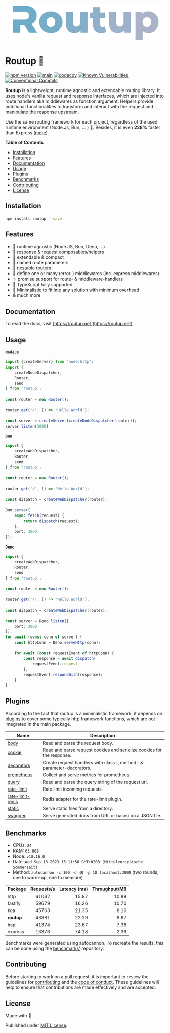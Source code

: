 <div align="center">

[![Routup banner](./.github/assets/banner.png)](https://routup.net)

</div>

# Routup 🧙‍

[![npm version](https://badge.fury.io/js/routup.svg)](https://badge.fury.io/js/routup)
[![main](https://github.com/Tada5hi/routup/actions/workflows/main.yml/badge.svg)](https://github.com/Tada5hi/routup/actions/workflows/main.yml)
[![codecov](https://codecov.io/gh/tada5hi/routup/branch/master/graph/badge.svg?token=CLIA667K6V)](https://codecov.io/gh/tada5hi/routup)
[![Known Vulnerabilities](https://snyk.io/test/github/Tada5hi/routup/badge.svg)](https://snyk.io/test/github/Tada5hi/routup)
[![Conventional Commits](https://img.shields.io/badge/Conventional%20Commits-1.0.0-%23FE5196?logo=conventionalcommits&logoColor=white)](https://conventionalcommits.org)

**Routup** is a lightweight, runtime agnostic and extendable routing library.
It uses node's vanilla request and response interfaces, which are injected into route handlers aka middlewares as function argument.
Helpers provide additional functionalities to transform and interact with the request and manipulate the response upstream.

Use the same routing framework for each project, regardless of the used runtime environment (Node.Js, Bun, ... ) 🎉.
Besides, it is even **228%** faster than Express ([more](#benchmarks)).



**Table of Contents**

- [Installation](#installation)
- [Features](#features)
- [Documentation](#documentation)
- [Usage](#usage)
- [Plugins](#plugins)
- [Benchmarks](#benchmarks)
- [Contributing](#contributing)
- [License](#license)

## Installation

```bash
npm install routup --save
```

## Features

- 🚀 runtime agnostic (Node.JS, Bun, Deno, ...)
- 🧰 response & request composables/helpers
- 💼 extendable & compact
- 🛫 named route parameters
- 📁 nestable routers
- 🤝️ define one or many (error-) middlewares (inc. express middlewares)
- ✨ promise support for route- & middleware-handlers
- 👕 TypeScript fully supported
- 🤏 Minimalistic to fit into any solution with minimum overhead
- & much more

## Documentation

To read the docs, visit [https://routup.net](https://routup.net)

## Usage

**`NodeJs`**

```typescript
import {createServer} from 'node:http';
import {
    createNodeDispatcher,
    Router,
    send
} from 'routup';

const router = new Router();

router.get('/', () => 'Hello World');

const server = createServer(createNodeDispatcher(router));
server.listen(3000)
```

**`Bun`**

```typescript
import {
    createWebDispatcher,
    Router,
    send
} from 'routup';

const router = new Router();

router.get('/', () => 'Hello World');

const dispatch = createWebDispatcher(router);

Bun.serve({
    async fetch(request) {
        return dispatch(request);
    },
    port: 3000,
});
```

**`Deno`**

```typescript
import {
    createWebDispatcher,
    Router,
    send
} from 'routup';

const router = new Router();

router.get('/', () => 'Hello World');

const dispatch = createWebDispatcher(router);

const server = Deno.listen({
    port: 3000
});
for await (const conn of server) {
    const httpConn = Deno.serveHttp(conn);

    for await (const requestEvent of httpConn) {
        const response = await dispatch(
            requestEvent.request
        );
        requestEvent.respondWith(response);
    }
}
```

## Plugins

According to the fact that routup is a minimalistic framework, 
it depends on [plugins](https://github.com/routup/plugins) to cover some 
typically http framework functions, which are not integrated in the main package.

| Name                                                                       | Description                                                            |
|----------------------------------------------------------------------------|------------------------------------------------------------------------|
| [body](https://www.npmjs.com/package/@routup/body)                         | Read and parse the request body.                                       |
| [cookie](https://www.npmjs.com/package/@routup/cookie)                     | Read and parse request cookies and serialize cookies for the response. |
| [decorators](https://www.npmjs.com/package/@routup/decorators)             | Create request handlers with class-, method- & parameter-decorators.   |
| [prometheus](https://www.npmjs.com/package/@routup/prometheus)             | Collect and serve metrics for prometheus.                              |
| [query](https://www.npmjs.com/package/@routup/query)                       | Read and parse the query string of the request url.                    |
| [rate-limit](https://www.npmjs.com/package/@routup/rate-limit)             | Rate limit incoming requests.                                          |
| [rate-limit-redis](https://www.npmjs.com/package/@routup/rate-limit-redis) | Redis adapter for the rate-limit plugin.                               |
| [static](https://www.npmjs.com/package/@routup/static)                     | Serve static files from a directory.                                   |
| [swagger](https://www.npmjs.com/package/@routup/swagger)                   | Serve generated docs from URL or based on a JSON file.                 |

## Benchmarks

* CPUs:  `24`
* RAM:  `63.9GB`
* Node: `v18.16.0`
* Date:  `Wed Sep 13 2023 15:11:58 GMT+0200 (Mitteleuropäische Sommerzeit) `
* Method: `autocannon -c 100 -d 40 -p 10 localhost:3000` (two rounds; one to warm-up, one to measure)

| Package    | Requests/s  |  Latency (ms) |   Throughput/MB |
|:-----------|:-----------:|--------------:|----------------:|
| http       |    61062    |         15.87 |           10.89 |
| fastify    |    59679    |         16.26 |           10.70 |
| koa        |    45763    |         21.35 |            8.16 |
| **routup** |    43881    |         22.29 |            8.87 |
| hapi       |    41374    |         23.67 |            7.38 |
| express    |    13376    |         74.18 |            2.39 |

Benchmarks were generated using autocannon. 
To recreate the results, this can be done using the [benchmarks'](https://github.com/routup/benchmarks) repository.
## Contributing

Before starting to work on a pull request, it is important to review the guidelines for
[contributing](./CONTRIBUTING.md) and the [code of conduct](./CODE_OF_CONDUCT.md).
These guidelines will help to ensure that contributions are made effectively and are accepted.

## License

Made with 💚

Published under [MIT License](./LICENSE).
